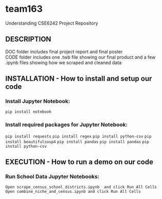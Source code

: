 # team163
Understanding CSE6242 Project Repository

## DESCRIPTION

DOC folder includes final project report and final poster <br />
CODE folder includes one .twb file showing our final product and a few .ipynb files showing how we scraped and cleaned data

## INSTALLATION - How to install and setup our code

### Install Jupyter Notebook:
`pip install notebook`

### Install required packages for Jupyter Notebook:
`pip install requests`
`pip install regex`
`pip install python-csv`
`pip install beautifulsoup4`
`pip install pandas`
`pip install pandas`
`pip install python-csv`

## EXECUTION - How to run a demo on our code

### Run School Data Jupyter Notebooks:
`Open scrape_census_school_districts.ipynb  and click Run All Cells`
`Open combine_niche_and_census.ipynb and click Run All Cells`
